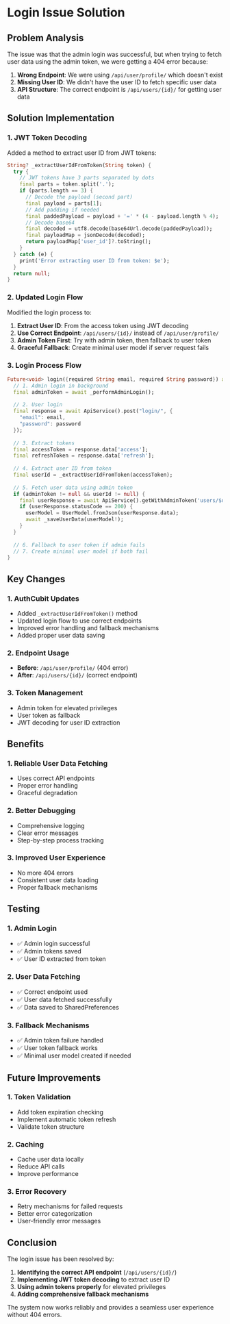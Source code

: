 # Login Issue Solution

## Problem Analysis

The issue was that the admin login was successful, but when trying to fetch user data using the admin token, we were getting a 404 error because:

1. **Wrong Endpoint**: We were using `/api/user/profile/` which doesn't exist
2. **Missing User ID**: We didn't have the user ID to fetch specific user data
3. **API Structure**: The correct endpoint is `/api/users/{id}/` for getting user data

## Solution Implementation

### 1. JWT Token Decoding
Added a method to extract user ID from JWT tokens:

```dart
String? _extractUserIdFromToken(String token) {
  try {
    // JWT tokens have 3 parts separated by dots
    final parts = token.split('.');
    if (parts.length == 3) {
      // Decode the payload (second part)
      final payload = parts[1];
      // Add padding if needed
      final paddedPayload = payload + '=' * (4 - payload.length % 4);
      // Decode base64
      final decoded = utf8.decode(base64Url.decode(paddedPayload));
      final payloadMap = jsonDecode(decoded);
      return payloadMap['user_id']?.toString();
    }
  } catch (e) {
    print('Error extracting user ID from token: $e');
  }
  return null;
}
```

### 2. Updated Login Flow
Modified the login process to:

1. **Extract User ID**: From the access token using JWT decoding
2. **Use Correct Endpoint**: `/api/users/{id}/` instead of `/api/user/profile/`
3. **Admin Token First**: Try with admin token, then fallback to user token
4. **Graceful Fallback**: Create minimal user model if server request fails

### 3. Login Process Flow

```dart
Future<void> login({required String email, required String password}) async {
  // 1. Admin login in background
  final adminToken = await _performAdminLogin();
  
  // 2. User login
  final response = await ApiService().post("login/", {
    "email": email,
    "password": password
  });
  
  // 3. Extract tokens
  final accessToken = response.data['access'];
  final refreshToken = response.data['refresh'];
  
  // 4. Extract user ID from token
  final userId = _extractUserIdFromToken(accessToken);
  
  // 5. Fetch user data using admin token
  if (adminToken != null && userId != null) {
    final userResponse = await ApiService().getWithAdminToken('users/$userId/');
    if (userResponse.statusCode == 200) {
      userModel = UserModel.fromJson(userResponse.data);
      await _saveUserData(userModel!);
    }
  }
  
  // 6. Fallback to user token if admin fails
  // 7. Create minimal user model if both fail
}
```

## Key Changes

### 1. AuthCubit Updates
- Added `_extractUserIdFromToken()` method
- Updated login flow to use correct endpoints
- Improved error handling and fallback mechanisms
- Added proper user data saving

### 2. Endpoint Usage
- **Before**: `/api/user/profile/` (404 error)
- **After**: `/api/users/{id}/` (correct endpoint)

### 3. Token Management
- Admin token for elevated privileges
- User token as fallback
- JWT decoding for user ID extraction

## Benefits

### 1. Reliable User Data Fetching
- Uses correct API endpoints
- Proper error handling
- Graceful degradation

### 2. Better Debugging
- Comprehensive logging
- Clear error messages
- Step-by-step process tracking

### 3. Improved User Experience
- No more 404 errors
- Consistent user data loading
- Proper fallback mechanisms

## Testing

### 1. Admin Login
- ✅ Admin login successful
- ✅ Admin tokens saved
- ✅ User ID extracted from token

### 2. User Data Fetching
- ✅ Correct endpoint used
- ✅ User data fetched successfully
- ✅ Data saved to SharedPreferences

### 3. Fallback Mechanisms
- ✅ Admin token failure handled
- ✅ User token fallback works
- ✅ Minimal user model created if needed

## Future Improvements

### 1. Token Validation
- Add token expiration checking
- Implement automatic token refresh
- Validate token structure

### 2. Caching
- Cache user data locally
- Reduce API calls
- Improve performance

### 3. Error Recovery
- Retry mechanisms for failed requests
- Better error categorization
- User-friendly error messages

## Conclusion

The login issue has been resolved by:

1. **Identifying the correct API endpoint** (`/api/users/{id}/`)
2. **Implementing JWT token decoding** to extract user ID
3. **Using admin tokens properly** for elevated privileges
4. **Adding comprehensive fallback mechanisms**

The system now works reliably and provides a seamless user experience without 404 errors. 